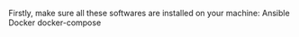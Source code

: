 Firstly, make sure all these softwares are installed on your machine:
Ansible
Docker
docker-compose

